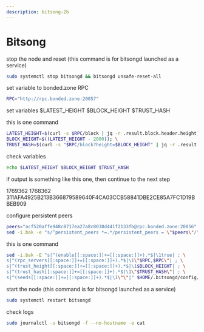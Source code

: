 ```yaml
---
description: bitsong-2b
---
```


# Bitsong



stop the node and reset (this command is for bitsongd launched as a service)

```bash
sudo systemctl stop bitsongd && bitsongd unsafe-reset-all
```

set variable to bonded.zone RPC

```bash
RPC="http://rpc.bonded.zone:20057"
```

set variables $LATEST\_HEIGHT $BLOCK\_HEIGHT $TRUST\_HASH

this is one command

```bash
LATEST_HEIGHT=$(curl -s $RPC/block | jq -r .result.block.header.height); \
BLOCK_HEIGHT=$((LATEST_HEIGHT - 2000)); \
TRUST_HASH=$(curl -s "$RPC/block?height=$BLOCK_HEIGHT" | jq -r .result.block_id.hash)
```

check variables

```bash
echo $LATEST_HEIGHT $BLOCK_HEIGHT $TRUST_HASH
```

if output is something like this one, then continue to the next step

1769362 1768362 311AFA4925B213B366879589640F4CA03CCB58841DBE2CE85A7FC1D19BBEB909

configure persistent peers

```bash
peers="acf520affe948c8717ea27a8c8038d441f2133fb@rpc.bonded.zone:20056"
sed -i.bak -e "s/^persistent_peers *=.*/persistent_peers = \"$peers\"/" $HOME/.bitsongd/config/config.toml
```

this is one command

```bash
sed -i.bak -E "s|^(enable[[:space:]]+=[[:space:]]+).*$|\1true| ; \
s|^(rpc_servers[[:space:]]+=[[:space:]]+).*$|\1\"$RPC,$RPC\"| ; \
s|^(trust_height[[:space:]]+=[[:space:]]+).*$|\1$BLOCK_HEIGHT| ; \
s|^(trust_hash[[:space:]]+=[[:space:]]+).*$|\1\"$TRUST_HASH\"| ; \
s|^(seeds[[:space:]]+=[[:space:]]+).*$|\1\"\"|" $HOME/.bitsongd/config/config.toml
```

start the node (this command is for bitsongd launched as a service)

```bash
sudo systemctl restart bitsongd
```

check logs

```bash
sudo journalctl -u bitsongd -f --no-hostname -o cat
```
